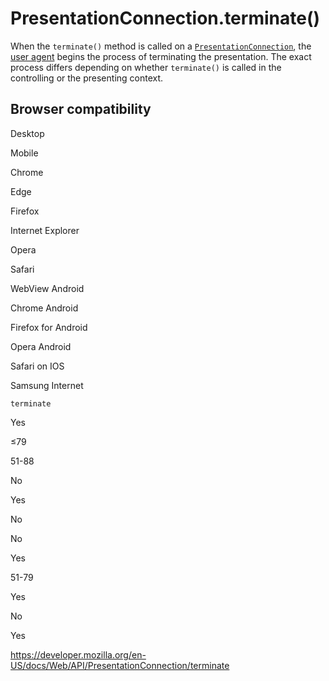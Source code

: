 PresentationConnection.terminate()
==================================

When the `terminate()` method is called on a [`PresentationConnection`](../presentationconnection), the [user agent](https://developer.mozilla.org/en-US/docs/Glossary/User_agent) begins the process of terminating the presentation. The exact process differs depending on whether `terminate()` is called in the controlling or the presenting context.

Browser compatibility
---------------------

Desktop

Mobile

Chrome

Edge

Firefox

Internet Explorer

Opera

Safari

WebView Android

Chrome Android

Firefox for Android

Opera Android

Safari on IOS

Samsung Internet

`terminate`

Yes

≤79

51-88

No

Yes

No

No

Yes

51-79

Yes

No

Yes

<a href="https://developer.mozilla.org/en-US/docs/Web/API/PresentationConnection/terminate" class="_attribution-link">https://developer.mozilla.org/en-US/docs/Web/API/PresentationConnection/terminate</a>
